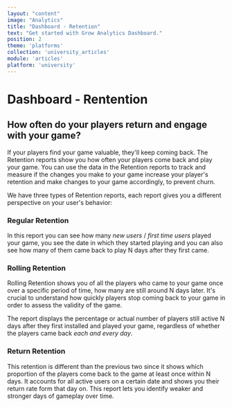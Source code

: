 ```yaml
---
layout: "content"
image: "Analytics"
title: "Dashboard - Retention"
text: "Get started with Grow Analytics Dashboard."
position: 2
theme: 'platforms'
collection: 'university_articles'
module: 'articles'
platform: 'university'
---
```


# Dashboard - Rentention

## How often do your players return and engage with your game?

If your players find your game valuable, they'll keep coming back. The Retention reports show you how often your players come back and play your game. You can use the data in the Retention reports to track and measure if the changes you make to your game increase your player's retention and make changes to your game accordingly, to prevent churn.

We have three types of Retention reports, each report gives you a different perspective on your user's behavior:

### Regular Retention
In this report you can see how many *new users* / *first time users* played your game, you see the date in which they started playing and you can also see how many of them came back to play N days after they first came.

### Rolling Retention
Rolling Retention shows you of all the players who came to your game once over a specific period of time, how many are still around N days later. It's crucial to understand how quickly players stop coming back to your game in order to assess the validity of the game.

The report displays the percentage or actual number of players still active N days after they first installed and played your game, regardless of whether the players came back *each and every day*.

### Return Retention
This retention is different than the previous two since it shows which proportion of the players come back to the game at least once within N days.
It accounts for all active users on a certain date and shows you their return rate form that day on. This report lets you identify weaker and stronger days of gameplay over time.
